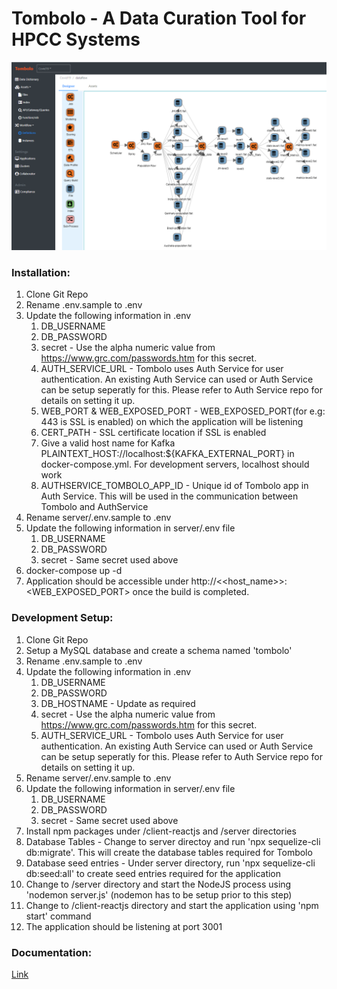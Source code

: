 # Tombolo - A Data Curation Tool for HPCC Systems

![](/docs/images/tombolo/Slide1.png)

### Installation:

1. Clone Git Repo
2. Rename .env.sample to .env
3. Update the following information in .env
    1.  DB_USERNAME
    2.  DB_PASSWORD
    3.  secret - Use the alpha numeric value from https://www.grc.com/passwords.htm for this secret.
    4. AUTH_SERVICE_URL - Tombolo uses Auth Service for user authentication. An existing Auth Service can used or Auth Service can be setup seperatly for this. Please refer to Auth Service repo for details on setting it up. 
    5. WEB_PORT & WEB_EXPOSED_PORT - WEB_EXPOSED_PORT(for e.g: 443 is SSL is enabled) on which the application will be listening 
    6. CERT_PATH - SSL certificate location if SSL is enabled 
    7. Give a valid host name for Kafka PLAINTEXT_HOST://localhost:${KAFKA_EXTERNAL_PORT} in docker-compose.yml. For development servers, localhost should work
    8. AUTHSERVICE_TOMBOLO_APP_ID - Unique id of Tombolo app in Auth Service. This will be used in the communication between Tombolo and AuthService
4. Rename server/.env.sample to .env
5. Update the following information in server/.env file    
    1.  DB_USERNAME
    2.  DB_PASSWORD
    3.  secret - Same secret used above     
6. docker-compose up -d
7. Application should be accessible under http://<<host_name>>:<WEB_EXPOSED_PORT> once the build is completed.

### Development Setup:
1. Clone Git Repo
2. Setup a MySQL database and create a schema named 'tombolo'
3. Rename .env.sample to .env
4. Update the following information in .env
    1.  DB_USERNAME
    2.  DB_PASSWORD
    3.  DB_HOSTNAME - Update as required
    3.  secret - Use the alpha numeric value from https://www.grc.com/passwords.htm for this secret.
    4. AUTH_SERVICE_URL - Tombolo uses Auth Service for user authentication. An existing Auth Service can used or Auth Service can be setup seperatly for this. Please refer to Auth Service repo for details on setting it up. 
5. Rename server/.env.sample to .env
6. Update the following information in server/.env file    
    1.  DB_USERNAME
    2.  DB_PASSWORD
    3.  secret - Same secret used above     
7. Install npm packages under /client-reactjs and /server directories    
8. Database Tables - Change to server directoy and run 'npx sequelize-cli db:migrate'. This will create the database tables required for Tombolo
9. Database seed entries - Under server directory, run 'npx sequelize-cli db:seed:all' to create seed entries required for the application
8. Change to /server directory and start the NodeJS process using 'nodemon server.js' (nodemon has to be setup prior to this step)
9. Change to /client-reactjs directory and start the application using 'npm start' command
10. The application should be listening at port 3001

### Documentation:

[Link](docs/README.md)
